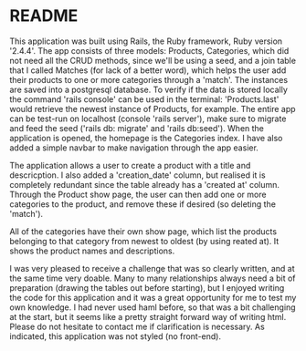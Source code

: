 # README

This application was built using Rails, the Ruby framework, Ruby version '2.4.4'. The app consists of three models: Products, Categories, which did not need all the CRUD methods, since we'll be using a seed, and a join table that I called Matches (for lack of a better word), which helps the user add their products to one or more categories through a 'match'. The instances are saved into a postgresql database. To verify if the data is stored locally the command 'rails console' can be used in the terminal: 'Products.last' would retrieve the newest instance of Products, for example. The entire app can be test-run on localhost (console 'rails server'), make sure to migrate and feed the seed ('rails db: migrate' and 'rails db:seed'). When the application is opened, the homepage is the Categories index. I have also added a simple navbar to make navigation through the app easier.

The application allows a user to create a product with a title and descricption. I also added a 'creation_date' column, but realised it is completely redundant since the table already has a 'created at' column. Through the Product show page, the user can then add one or more categories to the product, and remove these if desired (so deleting the 'match').

All of the categories have their own show page, which list the products belonging to that category from newest to oldest (by using reated at). It shows the product names and descriptions.

I was very pleased to receive a challenge that was so clearly written, and at the same time very doable. Many to many relationships always need a bit of preparation (drawing the tables out before starting), but I enjoyed writing the code for this application and it was a great opportunity for me to test my own knowledge. I had never used haml before, so that was a bit challenging at the start, but it seems like a pretty straight forward way of writing html. Please do not hesitate to contact me if clarification is necessary. As indicated, this application was not styled (no front-end).
